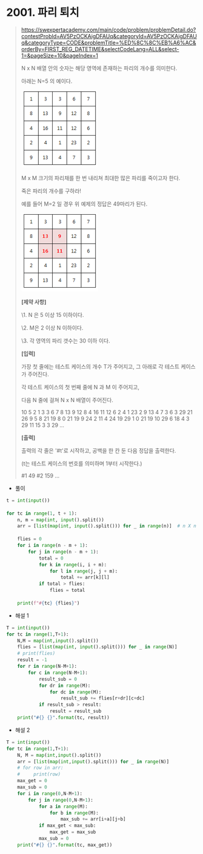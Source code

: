 # 2001. 파리 퇴치

> https://swexpertacademy.com/main/code/problem/problemDetail.do?contestProbId=AV5PzOCKAigDFAUq&categoryId=AV5PzOCKAigDFAUq&categoryType=CODE&problemTitle=%ED%8C%8C%EB%A6%AC&orderBy=FIRST_REG_DATETIME&selectCodeLang=ALL&select-1=&pageSize=10&pageIndex=1
>
> N x N 배열 안의 숫자는 해당 영역에 존재하는 파리의 개수를 의미한다.
>
> 아래는 N=5 의 예이다.
>
> ![image-20210822210043148](02001-파리_퇴치.assets/image-20210822210043148.png)
>
> M x M 크기의 파리채를 한 번 내리쳐 최대한 많은 파리를 죽이고자 한다.
>
> 죽은 파리의 개수를 구하라!
>
> 예를 들어 M=2 일 경우 위 예제의 정답은 49마리가 된다.
>
> ![image-20210822210056887](02001-파리_퇴치.assets/image-20210822210056887.png)
>
> **[제약 사항]**
>
> \1. N 은 5 이상 15 이하이다.
>
> \2. M은 2 이상 N 이하이다.
>
> \3. 각 영역의 파리 갯수는 30 이하 이다.
>
> 
> **[입력]**
>
> 가장 첫 줄에는 테스트 케이스의 개수 T가 주어지고, 그 아래로 각 테스트 케이스가 주어진다.
>
> 각 테스트 케이스의 첫 번째 줄에 N 과 M 이 주어지고,
>
> 다음 N 줄에 걸쳐 N x N 배열이 주어진다.
>
> 10
> 5 2
> 1 3 3 6 7
> 8 13 9 12 8
> 4 16 11 12 6
> 2 4 1 23 2
> 9 13 4 7 3
> 6 3
> 29 21 26 9 5 8
> 21 19 8 0 21 19
> 9 24 2 11 4 24
> 19 29 1 0 21 19
> 10 29 6 18 4 3
> 29 11 15 3 3 29
> ...
>
> 
> **[출력]**
>
> 출력의 각 줄은 '#t'로 시작하고, 공백을 한 칸 둔 다음 정답을 출력한다.
>
> (t는 테스트 케이스의 번호를 의미하며 1부터 시작한다.)
>
> \#1 49
> \#2 159
> ...

- 풀이

```python
t = int(input())

for tc in range(1, t + 1):
    n, m = map(int, input().split())
    arr = [list(map(int, input().split())) for _ in range(n)]  # n X n
    
    flies = 0
    for i in range(n - m + 1):
        for j in range(n - m + 1):
            total = 0
            for k in range(i, i + m):
                for l in range(j, j + m):
                    total += arr[k][l]
            if total > flies:
                flies = total

    print(f"#{tc} {flies}")
```

- 해설 1

```python
T = int(input())
for tc in range(1,T+1):
    N,M = map(int,input().split())
    flies = [list(map(int, input().split())) for _ in range(N)]
    # print(flies)
    result = -1
    for r in range(N-M+1):
        for c in range(N-M+1):
            result_sub = 0
            for dr in range(M):
                for dc in range(M):
                    result_sub += flies[r+dr][c+dc]
            if result_sub > result:
                result = result_sub
    print("#{} {}".format(tc, result))
```

- 해설 2

```python
T = int(input())
for tc in range(1,T+1):
    N, M = map(int,input().split())
    arr = [list(map(int,input().split())) for _ in range(N)]
    # for row in arr:
    #     print(row)
    max_get = 0
    max_sub = 0
    for i in range(0,N-M+1):
        for j in range(0,N-M+1):
            for a in range(M):
                for b in range(M):
                    max_sub += arr[i+a][j+b]
            if max_get < max_sub:
                max_get = max_sub
            max_sub = 0
    print("#{} {}".format(tc, max_get))
```

